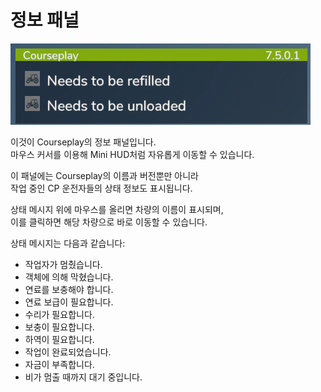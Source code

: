 # 정보 패널

![Image](../assets/images/infopanel_0_0_480_130.png)

  
이것이 Courseplay의 정보 패널입니다.    
마우스 커서를 이용해 Mini HUD처럼 자유롭게 이동할 수 있습니다.    
  
이 패널에는 Courseplay의 이름과 버전뿐만 아니라    
작업 중인 CP 운전자들의 상태 정보도 표시됩니다.    
  
상태 메시지 위에 마우스를 올리면 차량의 이름이 표시되며,    
이를 클릭하면 해당 차량으로 바로 이동할 수 있습니다.  


  
상태 메시지는 다음과 같습니다:  
- 작업자가 멈췄습니다.  
- 객체에 의해 막혔습니다.  
- 연료를 보충해야 합니다.  
- 연료 보급이 필요합니다.  
- 수리가 필요합니다.  
- 보충이 필요합니다.  
- 하역이 필요합니다.  
- 작업이 완료되었습니다.  
- 자금이 부족합니다.  
- 비가 멈출 때까지 대기 중입니다.  


